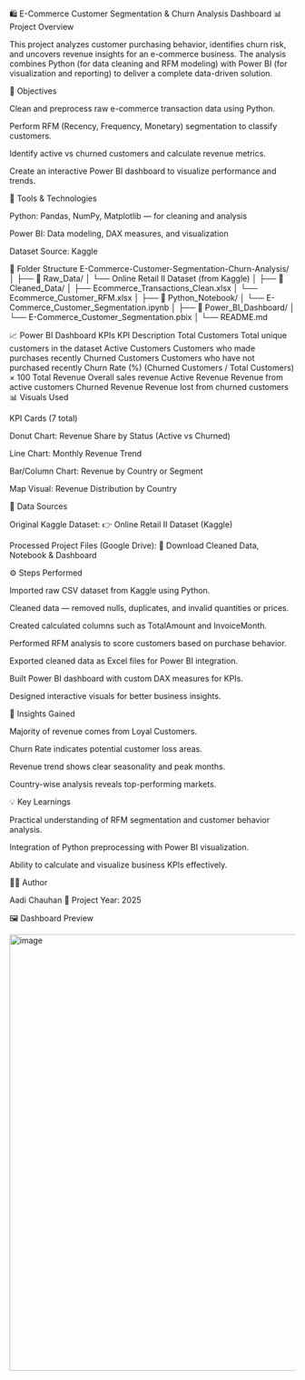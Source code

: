 🛍️ E-Commerce Customer Segmentation & Churn Analysis Dashboard
📊 Project Overview

This project analyzes customer purchasing behavior, identifies churn risk, and uncovers revenue insights for an e-commerce business.
The analysis combines Python (for data cleaning and RFM modeling) with Power BI (for visualization and reporting) to deliver a complete data-driven solution.

🎯 Objectives

Clean and preprocess raw e-commerce transaction data using Python.

Perform RFM (Recency, Frequency, Monetary) segmentation to classify customers.

Identify active vs churned customers and calculate revenue metrics.

Create an interactive Power BI dashboard to visualize performance and trends.

🧩 Tools & Technologies

Python: Pandas, NumPy, Matplotlib — for cleaning and analysis

Power BI: Data modeling, DAX measures, and visualization

Dataset Source: Kaggle

📂 Folder Structure
E-Commerce-Customer-Segmentation-Churn-Analysis/
│
├── 📁 Raw_Data/
│   └── Online Retail II Dataset (from Kaggle)
│
├── 📁 Cleaned_Data/
│   ├── Ecommerce_Transactions_Clean.xlsx
│   └── Ecommerce_Customer_RFM.xlsx
│
├── 📁 Python_Notebook/
│   └── E-Commerce_Customer_Segmentation.ipynb
│
├── 📁 Power_BI_Dashboard/
│   └── E-Commerce_Customer_Segmentation.pbix
│
└── README.md

📈 Power BI Dashboard KPIs
KPI	Description
Total Customers	Total unique customers in the dataset
Active Customers	Customers who made purchases recently
Churned Customers	Customers who have not purchased recently
Churn Rate (%)	(Churned Customers / Total Customers) × 100
Total Revenue	Overall sales revenue
Active Revenue	Revenue from active customers
Churned Revenue	Revenue lost from churned customers
📊 Visuals Used

KPI Cards (7 total)

Donut Chart: Revenue Share by Status (Active vs Churned)

Line Chart: Monthly Revenue Trend

Bar/Column Chart: Revenue by Country or Segment

Map Visual: Revenue Distribution by Country

🔗 Data Sources

Original Kaggle Dataset:
👉 Online Retail II Dataset (Kaggle)

Processed Project Files (Google Drive):
📁 Download Cleaned Data, Notebook & Dashboard

⚙️ Steps Performed

Imported raw CSV dataset from Kaggle using Python.

Cleaned data — removed nulls, duplicates, and invalid quantities or prices.

Created calculated columns such as TotalAmount and InvoiceMonth.

Performed RFM analysis to score customers based on purchase behavior.

Exported cleaned data as Excel files for Power BI integration.

Built Power BI dashboard with custom DAX measures for KPIs.

Designed interactive visuals for better business insights.

🧠 Insights Gained

Majority of revenue comes from Loyal Customers.

Churn Rate indicates potential customer loss areas.

Revenue trend shows clear seasonality and peak months.

Country-wise analysis reveals top-performing markets.

💡 Key Learnings

Practical understanding of RFM segmentation and customer behavior analysis.

Integration of Python preprocessing with Power BI visualization.

Ability to calculate and visualize business KPIs effectively.

👨‍💻 Author

Aadi Chauhan
📅 Project Year: 2025

🖼️ Dashboard Preview

<img width="1366" height="768" alt="image" src="https://github.com/user-attachments/assets/90dee94f-070c-4e43-b900-50d4eee89842" />
